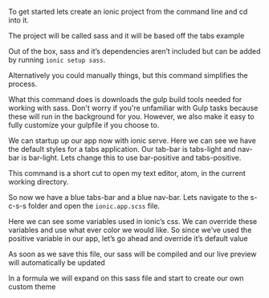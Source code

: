 To get started lets create an ionic project from the command line and cd into it.

The project will be called sass and it will be based off the tabs example

Out of the box, sass and it’s dependencies aren’t included but can be added by running `ionic setup sass`.

Alternatively you could manually things, but this command simplifies the process.

What this command does is downloads the gulp build tools needed for working with sass. Don't worry if you're unfamiliar with Gulp tasks because these will run in the background for you. However, we also make it easy to fully customize your gulpfile if you choose to.

We can startup up our app now with ionic serve. Here we can see we have the default styles for a tabs application. Our tab-bar is tabs-light and nav-bar is bar-light. Lets change this to use bar-positive and tabs-positive.

This command is a short cut to open my text editor, atom, in the current working directory.

So now we have a blue tabs-bar and a blue nav-bar. Lets navigate to the s-c-s-s folder and open the `ionic.app.scss` file.

Here we can see some variables used in ionic’s css. We can override these variables and use what ever color we would like. So since we’ve used the positive variable in our app, let’s go ahead and override it’s default value

As soon as we save this file, our sass will be compiled and our live preview will automatically be updated

In a formula we will expand on this sass file and start to create our own custom theme
